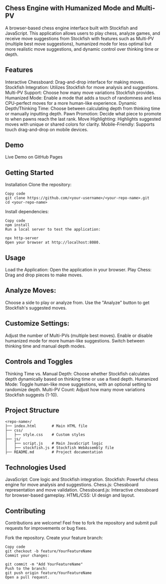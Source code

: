 ## Chess Engine with Humanized Mode and Multi-PV
A browser-based chess engine interface built with Stockfish and JavaScript. This application allows users to play chess, analyze games, and receive move suggestions from Stockfish with features such as Multi-PV (multiple best move suggestions), humanized mode for less optimal but more realistic move suggestions, and dynamic control over thinking time or depth.

## Features
Interactive Chessboard: Drag-and-drop interface for making moves.
Stockfish Integration: Utilizes Stockfish for move analysis and suggestions.
Multi-PV Support: Choose how many move variations Stockfish provides.
Humanized Mode: Enable a mode that adds a touch of randomness and less CPU-perfect moves for a more human-like experience.
Dynamic Depth/Thinking Time: Choose between calculating depth from thinking time or manually inputting depth.
Pawn Promotion: Decide what piece to promote to when pawns reach the last rank.
Move Highlighting: Highlights suggested moves with unique or shared colors for clarity.
Mobile-Friendly: Supports touch drag-and-drop on mobile devices.

## Demo
Live Demo on GitHub Pages

## Getting Started
Installation
Clone the repository:

```
Copy code
git clone https://github.com/<your-username>/<your-repo-name>.git
cd <your-repo-name>
```

Install dependencies:

```
Copy code
npm install
Run a local server to test the application:
```

```
npx http-server
Open your browser at http://localhost:8080.
```

## Usage
Load the Application: Open the application in your browser.
Play Chess: Drag and drop pieces to make moves.

## Analyze Moves:
Choose a side to play or analyze from.
Use the "Analyze" button to get Stockfish's suggested moves.

## Customize Settings:
Adjust the number of Multi-PVs (multiple best moves).
Enable or disable humanized mode for more human-like suggestions.
Switch between thinking time and manual depth modes.

## Controls and Toggles
Thinking Time vs. Manual Depth: Choose whether Stockfish calculates depth dynamically based on thinking time or use a fixed depth.
Humanized Mode: Toggle human-like move suggestions, with an optional setting to randomize depth.
Multi-PV Count: Adjust how many move variations Stockfish suggests (1-10).

## Project Structure
```
<repo-name>/
├── index.html       # Main HTML file
├── css/
│   ├── style.css    # Custom styles
├── js/
│   ├── script.js    # Main JavaScript logic
│   ├── stockfish.js # Stockfish WebAssembly file
├── README.md        # Project documentation
```
## Technologies Used
JavaScript: Core logic and Stockfish integration.
Stockfish: Powerful chess engine for move analysis and suggestions.
Chess.js: Chessboard representation and move validation.
Chessboard.js: Interactive chessboard for browser-based gameplay.
HTML/CSS: UI design and layout.

## Contributing
Contributions are welcome! Feel free to fork the repository and submit pull requests for improvements or bug fixes.

Fork the repository.
Create your feature branch:
```
Copy code
git checkout -b feature/YourFeatureName
Commit your changes:

git commit -m "Add YourFeatureName"
Push to the branch:
git push origin feature/YourFeatureName
Open a pull request.
```
